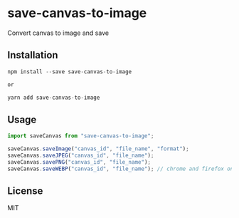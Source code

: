 # save-canvas-to-image

Convert canvas to image and save

## Installation

```javascript
npm install --save save-canvas-to-image

or

yarn add save-canvas-to-image
```

## Usage

```javascript
import saveCanvas from "save-canvas-to-image";

saveCanvas.saveImage("canvas_id", "file_name", "format");
saveCanvas.saveJPEG("canvas_id", "file_name"); 
saveCanvas.savePNG("canvas_id", "file_name");
saveCanvas.saveWEBP("canvas_id", "file_name"); // chrome and firefox only?
```


## License

MIT

